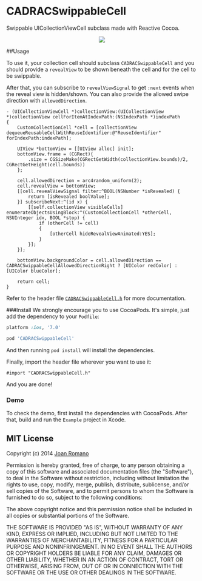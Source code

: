CADRACSwippableCell
====================

Swippable UICollectionViewCell subclass made with Reactive Cocoa.


<p align="center"><img src="https://raw.githubusercontent.com/TopicSo/CADRACSwippableCell/master/Screenshots/swipepreview.gif"/></p>


##Usage

To use it, your collection cell should subclass `CADRACSwippableCell` and you should provide a `revealView` to be shown beneath the cell and for the cell to be swippable. 

After that, you can subscribe to `revealViewSignal` to get `:next` events when the reveal view is hidden/shown. You can also provide the allowed swipe direction with `allowedDirection`.

```objc
- (UICollectionViewCell *)collectionView:(UICollectionView *)collectionView cellForItemAtIndexPath:(NSIndexPath *)indexPath
{
    CustomCollectionCell *cell = [collectionView dequeueReusableCellWithReuseIdentifier:@"ReuseIdentifier" forIndexPath:indexPath];
    
    UIView *bottomView = [[UIView alloc] init];
    bottomView.frame = (CGRect){
        .size = CGSizeMake(CGRectGetWidth(collectionView.bounds)/2, CGRectGetHeight(cell.bounds))
    };
    
    cell.allowedDirection = arc4random_uniform(2);
    cell.revealView = bottomView;
    [[cell.revealViewSignal filter:^BOOL(NSNumber *isRevealed) {
        return [isRevealed boolValue];
    }] subscribeNext:^(id x) {
        [[self.collectionView visibleCells] enumerateObjectsUsingBlock:^(CustomCollectionCell *otherCell, NSUInteger idx, BOOL *stop) {
            if (otherCell != cell)
            {
                [otherCell hideRevealViewAnimated:YES];
            }
        }];
    }];
    
    bottomView.backgroundColor = cell.allowedDirection == CADRACSwippableCellAllowedDirectionRight ? [UIColor redColor] : [UIColor blueColor];
    
    return cell;
}
```

Refer to the header file [`CADRACSwippableCell.h`](Source/CADRACSwippableCell.h) for more documentation.

###Install
We strongly encourage you to use CocoaPods. It's simple, just add the dependency to your `Podfile`:

```ruby
platform :ios, '7.0'

pod 'CADRACSwippableCell'
```

And then running `pod install` will install the dependencies.

Finally, import the header file wherever you want to use it:

```objc
#import "CADRACSwippableCell.h"
```

And you are done!


### Demo

To check the demo, first install the dependencies with CocoaPods. After that, build and run the `Example` project in Xcode.


## MIT License
Copyright (c) 2014 [Joan Romano](http://twitter.com/joanromano)

Permission is hereby granted, free of charge, to any person obtaining a copy
of this software and associated documentation files (the "Software"), to deal
in the Software without restriction, including without limitation the rights
to use, copy, modify, merge, publish, distribute, sublicense, and/or sell
copies of the Software, and to permit persons to whom the Software is
furnished to do so, subject to the following conditions:

The above copyright notice and this permission notice shall be included in all
copies or substantial portions of the Software.

THE SOFTWARE IS PROVIDED "AS IS", WITHOUT WARRANTY OF ANY KIND, EXPRESS OR
IMPLIED, INCLUDING BUT NOT LIMITED TO THE WARRANTIES OF MERCHANTABILITY,
FITNESS FOR A PARTICULAR PURPOSE AND NONINFRINGEMENT. IN NO EVENT SHALL THE
AUTHORS OR COPYRIGHT HOLDERS BE LIABLE FOR ANY CLAIM, DAMAGES OR OTHER
LIABILITY, WHETHER IN AN ACTION OF CONTRACT, TORT OR OTHERWISE, ARISING FROM,
OUT OF OR IN CONNECTION WITH THE SOFTWARE OR THE USE OR OTHER DEALINGS IN THE
SOFTWARE.
